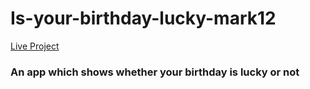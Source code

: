 # Is-your-birthday-lucky-mark12

<a href="https://isyourbirthdaylucky-am.netlify.app" >Live Project</a>

<h3>An app which shows whether your birthday is lucky or not</h3>
